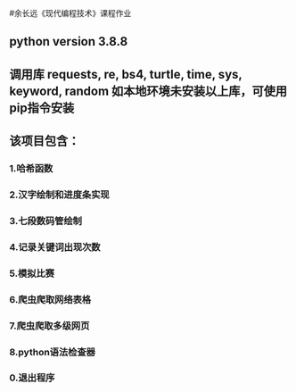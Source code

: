 #余长远《现代编程技术》课程作业
## python version 3.8.8 
## 调用库 requests, re, bs4, turtle, time, sys, keyword, random 如本地环境未安装以上库，可使用pip指令安装

## 该项目包含： ##
### 1.哈希函数
### 2.汉字绘制和进度条实现
### 3.七段数码管绘制
### 4.记录关键词出现次数
### 5.模拟比赛
### 6.爬虫爬取网络表格
### 7.爬虫爬取多级网页
### 8.python语法检查器
### 0.退出程序
